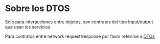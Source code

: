 # Sobre los DTOS

Solo para interacciones entre objetos, son contratos del tipo Input/output que usan los servicios

Para contratos entre network request/response por favor referirse a [DTOs](../DTOs/Readme.md)
